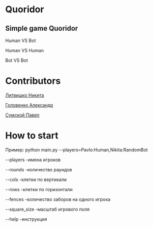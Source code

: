 # Quoridor
## Simple game Quoridor

Human VS Bot

Human VS Human

Bot VS Bot

# Contributors 
[Литвишко Никита](https://github.com/NikitaLitvishko)

[Головенко Александр](https://github.com/sashaholovenko)

[Сумской Павел](https://github.com/paulsumskoy)

# How to start
Пример: python main.py --players=Pavlo:Human,Nikita:RandomBot

--players -имена игроков

--rounds -количество раундов

--cols -клетки по вертикали

--rows -клетки по горизонтали

--fences -количество заборов на одного игрока

--square_size -масштаб игрового поля

--help -инструкция
